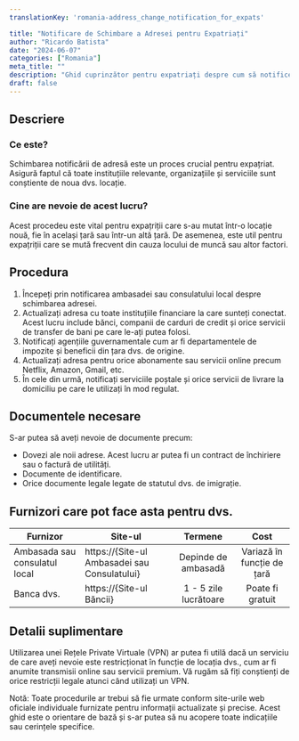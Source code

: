 ```yaml
---
translationKey: 'romania-address_change_notification_for_expats'

title: "Notificare de Schimbare a Adresei pentru Expatriați"
author: "Ricardo Batista"
date: "2024-06-07"
categories: ["Romania"]
meta_title: ""
description: "Ghid cuprinzător pentru expatriați despre cum să notifice entitățile relevante despre o schimbare de adresă"
draft: false
---
```


## Descriere
### Ce este?
Schimbarea notificării de adresă este un proces crucial pentru expațriat. Asigură faptul că toate instituțiile relevante, organizațiile și serviciile sunt conștiente de noua dvs. locație.

### Cine are nevoie de acest lucru?
Acest procedeu este vital pentru expațriții care s-au mutat într-o locație nouă, fie în același țară sau într-un altă țară. De asemenea, este util pentru expațriții care se mută frecvent din cauza locului de muncă sau altor factori.

## Procedura
1. Începeți prin notificarea ambasadei sau consulatului local despre schimbarea adresei.
2. Actualizați adresa cu toate instituțiile financiare la care sunteți conectat. Acest lucru include bănci, companii de carduri de credit și orice servicii de transfer de bani pe care le-ați putea folosi.
3. Notificați agențiile guvernamentale cum ar fi departamentele de impozite și beneficii din țara dvs. de origine.
4. Actualizați adresa pentru orice abonamente sau servicii online precum Netflix, Amazon, Gmail, etc.
5. În cele din urmă, notificați serviciile poștale și orice servicii de livrare la domiciliu pe care le utilizați în mod regulat.

## Documentele necesare
S-ar putea să aveți nevoie de documente precum:
- Dovezi ale noii adrese. Acest lucru ar putea fi un contract de închiriere sau o factură de utilități.
- Documente de identificare.
- Orice documente legale legate de statutul dvs. de imigrație.

## Furnizori care pot face asta pentru dvs.

| Furnizor        |     Site-ul     |     Termene    |       Cost      |
| ----------- | ----------- |  :-------------: | :-------------: |
| Ambasada sau consulatul local     |  https://{Site-ul Ambasadei sau Consulatului}       |      Depinde de ambasadă      |        Variază în funcție de țară       |
| Banca dvs.     |  https://{Site-ul Băncii}       |      1 - 5 zile lucrătoare      |        Poate fi gratuit       |

## Detalii suplimentare
Utilizarea unei Rețele Private Virtuale (VPN) ar putea fi utilă dacă un serviciu de care aveți nevoie este restricționat în funcție de locația dvs., cum ar fi anumite transmisii online sau servicii premium. Vă rugăm să fiți conștienți de orice restricții legale atunci când utilizați un VPN.

Notă: Toate procedurile ar trebui să fie urmate conform site-urile web oficiale individuale furnizate pentru informații actualizate și precise. Acest ghid este o orientare de bază și s-ar putea să nu acopere toate indicațiile sau cerințele specifice.